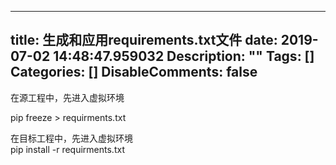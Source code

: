 
---
title: 生成和应用requirements.txt文件
date: 2019-07-02 14:48:47.959032
Description: ""
Tags: []
Categories: []
DisableComments: false
---
在源工程中，先进入虚拟环境

pip freeze > requirments.txt

  

在目标工程中，先进入虚拟环境  
pip install -r requirments.txt


